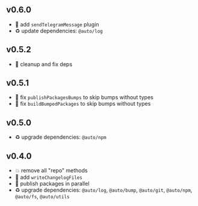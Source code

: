 ## v0.6.0

* 🌱 add `sendTelegramMessage` plugin
* ♻️ update dependencies: `@auto/log`

## v0.5.2

* 🐞 cleanup and fix deps

## v0.5.1

* 🐞 fix `publishPackagesBumps` to skip bumps without types
* 🐞 fix `buildBumpedPackages` to skip bumps without types

## v0.5.0

* ♻️ upgrade dependencies: `@auto/npm`

## v0.4.0

* 💥 remove all "repo" methods
* 🌱 add `writeChangelogFiles`
* 🐞 publish packages in parallel
* ♻️ upgrade dependencies: `@auto/log`, `@auto/bump`, `@auto/git`, `@auto/npm`, `@auto/fs`, `@auto/utils`
